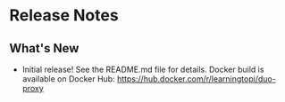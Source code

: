 # Release Notes

## What's New

- Initial release!  See the README.md file for details.  Docker build is available on Docker Hub: <https://hub.docker.com/r/learningtopi/duo-proxy>